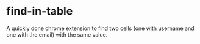 # find-in-table
A quickly done chrome extension to find two cells (one with username and one with the email) with the same value.
